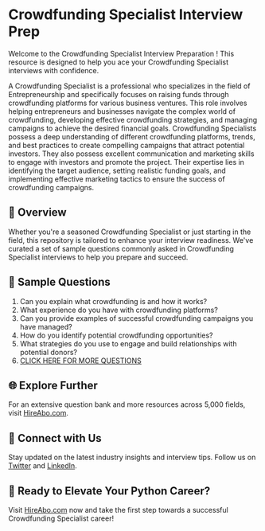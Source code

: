 # Crowdfunding Specialist Interview Prep

Welcome to the Crowdfunding Specialist Interview Preparation ! This resource is designed to help you ace your Crowdfunding Specialist interviews with confidence.

A Crowdfunding Specialist is a professional who specializes in the field of Entrepreneurship and specifically focuses on raising funds through crowdfunding platforms for various business ventures. This role involves helping entrepreneurs and businesses navigate the complex world of crowdfunding, developing effective crowdfunding strategies, and managing campaigns to achieve the desired financial goals. Crowdfunding Specialists possess a deep understanding of different crowdfunding platforms, trends, and best practices to create compelling campaigns that attract potential investors. They also possess excellent communication and marketing skills to engage with investors and promote the project. Their expertise lies in identifying the target audience, setting realistic funding goals, and implementing effective marketing tactics to ensure the success of crowdfunding campaigns.

## 🚀 Overview

Whether you're a seasoned Crowdfunding Specialist or just starting in the field, this repository is tailored to enhance your interview readiness. We've curated a set of sample questions commonly asked in Crowdfunding Specialist interviews to help you prepare and succeed.

## 📝 Sample Questions

1. Can you explain what crowdfunding is and how it works?
2. What experience do you have with crowdfunding platforms?
3. Can you provide examples of successful crowdfunding campaigns you have managed?
4. How do you identify potential crowdfunding opportunities?
5. What strategies do you use to engage and build relationships with potential donors?
6. [CLICK HERE FOR MORE QUESTIONS](https://hireabo.com/job/1_4_27/Crowdfunding%20Specialist)

## 🌐 Explore Further

For an extensive question bank and more resources across 5,000 fields, visit [HireAbo.com](https://www.hireabo.com).

## 📱 Connect with Us

Stay updated on the latest industry insights and interview tips. Follow us on [Twitter](https://twitter.com/hireabo) and [LinkedIn](https://www.linkedin.com/in/hire-abo-3609972a8/).

## 🚀 Ready to Elevate Your Python Career?

Visit [HireAbo.com](https://www.hireabo.com) now and take the first step towards a successful Crowdfunding Specialist career!